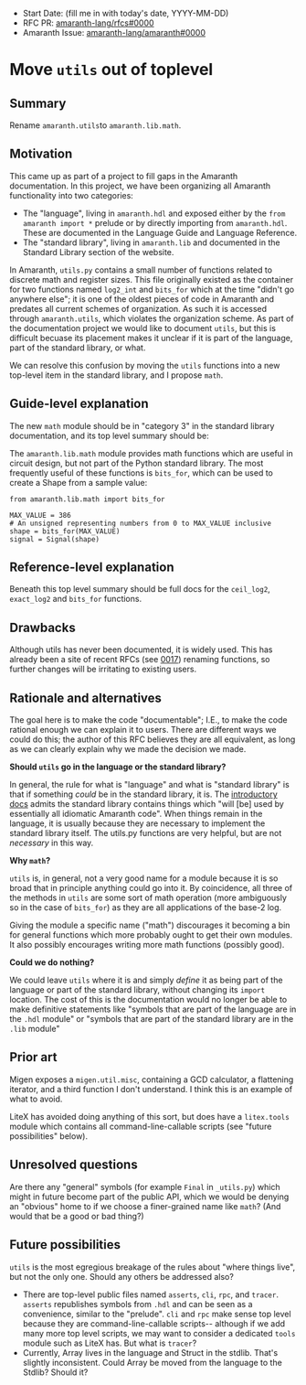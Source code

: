- Start Date: (fill me in with today's date, YYYY-MM-DD)
- RFC PR: [amaranth-lang/rfcs#0000](https://github.com/amaranth-lang/rfcs/pull/0000)
- Amaranth Issue: [amaranth-lang/amaranth#0000](https://github.com/amaranth-lang/amaranth/issues/0000)

# Move `utils` out of toplevel

## Summary
[summary]: #summary

Rename `amaranth.utils`to `amaranth.lib.math`.

## Motivation
[motivation]: #motivation

This came up as part of a project to fill gaps in the Amaranth documentation. In this project, we have been organizing all Amaranth functionality into two categories:

- The "language", living in `amaranth.hdl` and exposed either by the `from amaranth import *` prelude or by directly importing from `amaranth.hdl`. These are documented in the Language Guide and Language Reference.
- The "standard library", living in `amaranth.lib` and documented in the Standard Library section of the website.

In Amaranth, `utils.py` contains a small number of functions related to discrete math and register sizes. This file originally existed as the container for two functions named `log2_int` and `bits_for` which at the time "didn't go anywhere else"; it is one of the oldest pieces of code in Amaranth and predates all current schemes of organization. As such it is accessed through `amaranth.utils`, which violates the organization scheme. As part of the documentation project we would like to document `utils`, but this is difficult becuase its placement makes it unclear if it is part of the language, part of the standard library, or what.

We can resolve this confusion by moving the `utils` functions into a new top-level item in the standard library, and I propose `math`.

## Guide-level explanation
[guide-level-explanation]: #guide-level-explanation

The new `math` module should be in "category 3" in the standard library documentation, and its top level summary should be:

The `amaranth.lib.math` module provides math functions which are useful in circuit design, but not part of the Python standard library. The most frequently useful of these functions is `bits_for`, which can be used to create a Shape from a sample value:

	from amaranth.lib.math import bits_for

    MAX_VALUE = 386
    # An unsigned representing numbers from 0 to MAX_VALUE inclusive
    shape = bits_for(MAX_VALUE)
    signal = Signal(shape)

## Reference-level explanation
[reference-level-explanation]: #reference-level-explanation

Beneath this top level summary should be full docs for the `ceil_log2`, `exact_log2` and `bits_for` functions.

## Drawbacks
[drawbacks]: #drawbacks

Although utils has never been documented, it is widely used. This has already been a site of recent RFCs (see [0017](0017-remove-log2-int.md)) renaming functions, so further changes will be irritating to existing users.

## Rationale and alternatives
[rationale-and-alternatives]: #rationale-and-alternatives

The goal here is to make the code "documentable"; I.E., to make the code rational enough we can explain it to users. There are different ways we could do this; the author of this RFC believes they are all equivalent, as long as we can clearly explain why we made the decision we made.

**Should `utils` go in the language or the standard library?**

In general, the rule for what is "language" and what is "standard library" is that if something *could* be in the standard library, it is. The [introductory docs](https://amaranth-lang.org/docs/amaranth/latest/stdlib.html) admits the standard library contains things which "will [be] used by essentially all idiomatic Amaranth code". When things remain in the language, it is usually because they are necessary to implement the standard library itself. The utils.py functions are very helpful, but are not *necessary* in this way.

**Why `math`?**

`utils` is, in general, not a very good name for a module because it is so broad that  in principle anything could go into it. By coincidence, all three of the methods in `utils` are some sort of math operation (more ambiguously so in the case of `bits_for`) as they are all applications of the base-2 log.

Giving the module a specific name ("math") discourages it becoming a bin for general functions which more probably ought to get their own modules. It also possibly encourages writing more math functions (possibly good).

**Could we do nothing?**

We could leave `utils` where it is and simply *define* it as being part of the language or part of the standard library, without changing its `import` location. The cost of this is the documentation would no longer be able to make definitive statements like "symbols that are part of the language are in the `.hdl` module" or "symbols that are part of the standard library are in the `.lib` module"

## Prior art
[prior-art]: #prior-art

Migen exposes a `migen.util.misc`, containing a GCD calculator, a flattening iterator, and a third function I don't understand. I think this is an example of what to avoid.

LiteX has avoided doing anything of this sort, but does have a `litex.tools` module which contains all command-line-callable scripts (see "future possibilities" below). 

## Unresolved questions
[unresolved-questions]: #unresolved-questions

Are there any "general" symbols (for example `Final` in `_utils.py`) which might in future become part of the public API, which we would be denying an "obvious" home to if we choose a finer-grained name like `math`? (And would that be a good or bad thing?)

## Future possibilities
[future-possibilities]: #future-possibilities

`utils` is the most egregious breakage of the rules about "where things live", but not the only one. Should any others be addressed also?

* There are top-level public files named `asserts`, `cli`, `rpc`, and `tracer`. `asserts` republishes symbols from `.hdl` and can be seen as a convenience, similar to the "prelude". `cli` and `rpc` make sense top level because they are command-line-callable scripts-- although if we add many more top level scripts, we may want to consider a dedicated `tools` module such as LiteX has. But what is `tracer`?
* Currently, Array lives in the language and Struct in the stdlib. That's slightly inconsistent. Could Array be moved from the language to the Stdlib? Should it?
